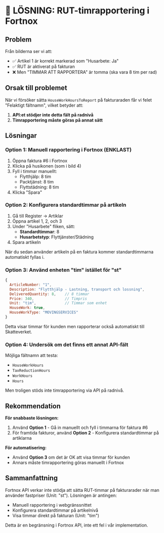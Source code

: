 # 🔧 LÖSNING: RUT-timrapportering i Fortnox

## Problem
Från bilderna ser vi att:
- ✅ Artikel 1 är korrekt markerad som "Husarbete: Ja" 
- ✅ RUT är aktiverat på fakturan
- ❌ Men "TIMMAR ATT RAPPORTERA" är tomma (ska vara 8 tim per rad)

## Orsak till problemet
När vi försöker sätta `HouseWorkHoursToReport` på fakturaraden får vi felet "Felaktigt fältnamn", vilket betyder att:

1. **API:et stödjer inte detta fält på radnivå**
2. **Timrapportering måste göras på annat sätt**

## Lösningar

### Option 1: Manuell rapportering i Fortnox (ENKLAST)
1. Öppna faktura #6 i Fortnox
2. Klicka på husikonen (som i bild 4)
3. Fyll i timmar manuellt:
   - Flytthjälp: 8 tim
   - Packtjänst: 8 tim
   - Flyttstädning: 8 tim
4. Klicka "Spara"

### Option 2: Konfigurera standardtimmar på artikeln
1. Gå till Register → Artiklar
2. Öppna artikel 1, 2, och 3
3. Under "Husarbete" fliken, sätt:
   - **Standardtimmar**: 8
   - **Husarbetstyp**: Flyttjänster/Städning
4. Spara artikeln

När du sedan använder artikeln på en faktura kommer standardtimmarna automatiskt fyllas i.

### Option 3: Använd enheten "tim" istället för "st"
```javascript
{
  ArticleNumber: "1",
  Description: "Flytthjälp - Lastning, transport och lossning",
  DeliveredQuantity: 8,    // 8 timmar
  Price: 340,              // Timpris
  Unit: "tim",             // Timmar som enhet
  HouseWork: true,
  HouseWorkType: "MOVINGSERVICES"
}
```

Detta visar timmar för kunden men rapporterar också automatiskt till Skatteverket.

### Option 4: Undersök om det finns ett annat API-fält
Möjliga fältnamn att testa:
- `HouseWorkHours`
- `TaxReductionHours`
- `WorkHours`
- `Hours`

Men troligen stöds inte timrapportering via API på radnivå.

## Rekommendation

**För snabbaste lösningen:**
1. Använd **Option 1** - Gå in manuellt och fyll i timmarna för faktura #6
2. För framtida fakturor, använd **Option 2** - Konfigurera standardtimmar på artiklarna

**För automatisering:**
- Använd **Option 3** om det är OK att visa timmar för kunden
- Annars måste timrapportering göras manuellt i Fortnox

## Sammanfattning

Fortnox API verkar inte stödja att sätta RUT-timmar på fakturarader när man använder fastpriser (Unit: "st"). Lösningen är antingen:
- Manuell rapportering i webgränssnittet
- Konfigurera standardtimmar på artikelnivå
- Visa timmar direkt på fakturan (Unit: "tim")

Detta är en begränsning i Fortnox API, inte ett fel i vår implementation.